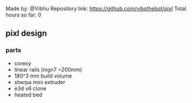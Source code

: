 Made by: @Vibhu
Repository link: https://github.com/vibsthebot/pixl
Total hours so far: 0
## pixl design

### parts
* corexy
* linear rails (mgn7 ~200mm)
* 180^3 mm build volume
* sherpa mini extruder
* e3d v6 clone
* heated bed
